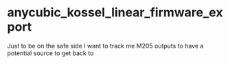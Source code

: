 # anycubic_kossel_linear_firmware_export
Just to be on the safe side I want to track me M205 outputs to have a potential source to get back to
